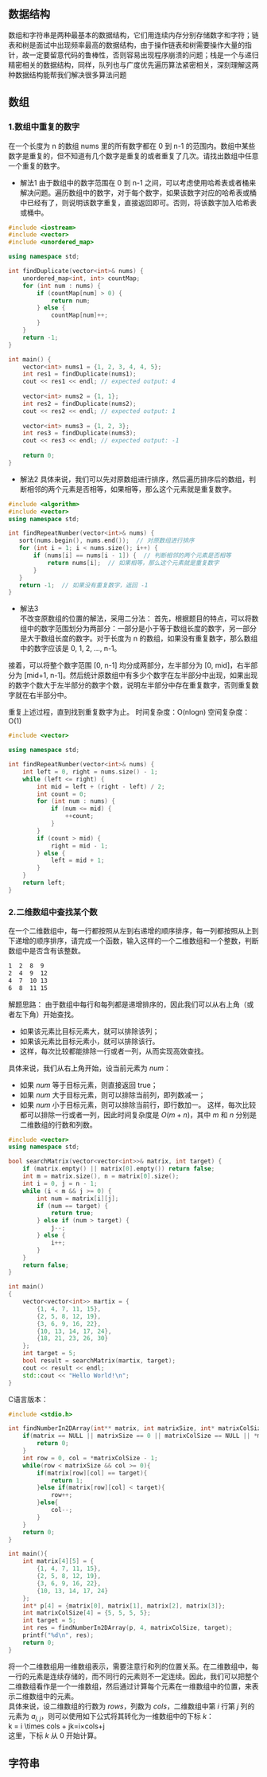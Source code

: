 ## 数据结构
数组和字符串是两种最基本的数据结构，它们用连续内存分别存储数字和字符；链表和树是面试中出现频率最高的数据结构，由于操作链表和树需要操作大量的指针，故一定要留意代码的鲁棒性，否则容易出现程序崩溃的问题；栈是一个与递归精密相关的数据结构，同样，队列也与广度优先遍历算法紧密相关，深刻理解这两种数据结构能帮我们解决很多算法问题
## 数组
### 1.数组中重复的数字 
在一个长度为 n 的数组 nums 里的所有数字都在 0 到 n-1 的范围内。数组中某些数字是重复的，但不知道有几个数字是重复的或者重复了几次。请找出数组中任意一个重复的数字。
- 解法1
由于数组中的数字范围在 0 到 n-1 之间，可以考虑使用哈希表或者桶来解决问题。遍历数组中的数字，对于每个数字，如果该数字对应的哈希表或桶中已经有了，则说明该数字重复，直接返回即可。否则，将该数字加入哈希表或桶中。
``` cpp
#include <iostream>
#include <vector>
#include <unordered_map>

using namespace std;

int findDuplicate(vector<int>& nums) {
    unordered_map<int, int> countMap;
    for (int num : nums) {
        if (countMap[num] > 0) {
            return num;
        } else {
            countMap[num]++;
        }
    }
    return -1;
}

int main() {
    vector<int> nums1 = {1, 2, 3, 4, 4, 5};
    int res1 = findDuplicate(nums1);
    cout << res1 << endl; // expected output: 4
    
    vector<int> nums2 = {1, 1};
    int res2 = findDuplicate(nums2);
    cout << res2 << endl; // expected output: 1
    
    vector<int> nums3 = {1, 2, 3};
    int res3 = findDuplicate(nums3);
    cout << res3 << endl; // expected output: -1
    
    return 0;
}


```
- 解法2
具体来说，我们可以先对原数组进行排序，然后遍历排序后的数组，判断相邻的两个元素是否相等，如果相等，那么这个元素就是重复数字。
 ``` cpp
 #include <algorithm>
#include <vector>
using namespace std;

int findRepeatNumber(vector<int>& nums) {
    sort(nums.begin(), nums.end());  // 对原数组进行排序
    for (int i = 1; i < nums.size(); i++) {
        if (nums[i] == nums[i - 1]) {  // 判断相邻的两个元素是否相等
            return nums[i];  // 如果相等，那么这个元素就是重复数字
        }
    }
    return -1;  // 如果没有重复数字，返回 -1
}
```
- 解法3  
不改变原数组的位置的解法，采用二分法：
首先，根据题目的特点，可以将数组中的数字范围划分为两部分：一部分是小于等于数组长度的数字，另一部分是大于数组长度的数字。对于长度为 n 的数组，如果没有重复数字，那么数组中的数字应该是 0, 1, 2, ..., n-1。  

接着，可以将整个数字范围 [0, n-1] 均分成两部分，左半部分为 [0, mid]，右半部分为 [mid+1, n-1]。然后统计原数组中有多少个数字在左半部分中出现，如果出现的数字个数大于左半部分的数字个数，说明左半部分中存在重复数字，否则重复数字就在右半部分中。

重复上述过程，直到找到重复数字为止。
时间复杂度：O(nlogn)
空间复杂度：O(1)
``` cpp
#include <vector>

using namespace std;

int findRepeatNumber(vector<int>& nums) {
    int left = 0, right = nums.size() - 1;
    while (left <= right) {
        int mid = left + (right - left) / 2;
        int count = 0;
        for (int num : nums) {
            if (num <= mid) {
                ++count;
            }
        }
        if (count > mid) {
            right = mid - 1;
        } else {
            left = mid + 1;
        }
    }
    return left;
}

```
### 2.二维数组中查找某个数
在一个二维数组中，每一行都按照从左到右递增的顺序排序，每一列都按照从上到下递增的顺序排序，请完成一个函数，输入这样的一个二维数组和一个整数，判断数组中是否含有该整数。
``` bash
1  2  8  9
2  4  9  12
4  7  10 13
6  8  11 15
```
解题思路：
由于数组中每行和每列都是递增排序的，因此我们可以从右上角（或者左下角）开始查找。
- 如果该元素比目标元素大，就可以排除该列；
- 如果该元素比目标元素小，就可以排除该行。
- 这样，每次比较都能排除一行或者一列，从而实现高效查找。

具体来说，我们从右上角开始，设当前元素为 $num$：
- 如果 $num$ 等于目标元素，则直接返回 true；
- 如果 $num$ 大于目标元素，则可以排除当前列，即列数减一；
- 如果 $num$ 小于目标元素，则可以排除当前行，即行数加一。
这样，每次比较都可以排除一行或者一列，因此时间复杂度是 $O(m+n)$，其中 $m$ 和 $n$ 分别是二维数组的行数和列数。
``` cpp
#include <vector>
using namespace std;

bool searchMatrix(vector<vector<int>>& matrix, int target) {
    if (matrix.empty() || matrix[0].empty()) return false;
    int m = matrix.size(), n = matrix[0].size();
    int i = 0, j = n - 1;
    while (i < m && j >= 0) {
        int num = matrix[i][j];
        if (num == target) {
            return true;
        } else if (num > target) {
            j--;
        } else {
            i++;
        }
    }
    return false;
}

int main()
{
    vector<vector<int>> martix = {
        {1, 4, 7, 11, 15},
        {2, 5, 8, 12, 19},
        {3, 6, 9, 16, 22},
        {10, 13, 14, 17, 24},
        {18, 21, 23, 26, 30}
    };
    int target = 5;
    bool result = searchMatrix(martix, target);
    cout << result << endl;
    std::cout << "Hello World!\n";
}
```

C语言版本：
``` c
#include <stdio.h>

int findNumberIn2DArray(int** matrix, int matrixSize, int* matrixColSize, int target){
    if(matrix == NULL || matrixSize == 0 || matrixColSize == NULL || *matrixColSize == 0){
        return 0;
    }
    int row = 0, col = *matrixColSize - 1;
    while(row < matrixSize && col >= 0){
        if(matrix[row][col] == target){
            return 1;
        }else if(matrix[row][col] < target){
            row++;
        }else{
            col--;
        }
    }
    return 0;
}

int main(){
    int matrix[4][5] = {
        {1, 4, 7, 11, 15},
        {2, 5, 8, 12, 19},
        {3, 6, 9, 16, 22},
        {10, 13, 14, 17, 24}
    };
    int* p[4] = {matrix[0], matrix[1], matrix[2], matrix[3]};
    int matrixColSize[4] = {5, 5, 5, 5};
    int target = 5;
    int res = findNumberIn2DArray(p, 4, matrixColSize, target);
    printf("%d\n", res);
    return 0;
}

```
将一个二维数组用一维数组表示，需要注意行和列的位置关系。在二维数组中，每一行的元素是连续存储的，而不同行的元素则不一定连续。因此，我们可以把整个二维数组看作是一个一维数组，然后通过计算每个元素在一维数组中的位置，来表示二维数组中的元素。  
具体来说，设二维数组的行数为 $rows$，列数为 $cols$，二维数组中第 $i$ 行第 $j$ 列的元素为 $a_{i,j}$，则可以使用如下公式将其转化为一维数组中的下标 $k$：  
k = i \times cols + jk=i×cols+j  
这里，下标 $k$ 从 $0$ 开始计算。

## 字符串
